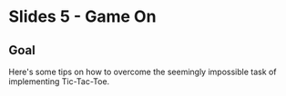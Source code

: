 # Slides 5 - Game On

## Goal
Here's some tips on how to overcome the seemingly impossible task of implementing Tic-Tac-Toe.

